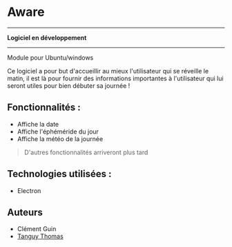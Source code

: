 # Aware

---

**Logiciel en développement**

---

Module pour Ubuntu/windows

Ce logiciel a pour but d'accueillir au mieux l'utilisateur qui se réveille le matin, il est là pour fournir des informations importantes à l'utilisateur qui lui seront utiles pour bien débuter sa journée !

## Fonctionnalités :

- Affiche la date
- Affiche l'éphéméride du jour
- Affiche la météo de la journée

> D'autres fonctionnalités arriveront plus tard

## Technologies utilisées :

- Electron

## Auteurs

- Clément Guin
- [Tanguy Thomas](https://mfrizzy.fr)
